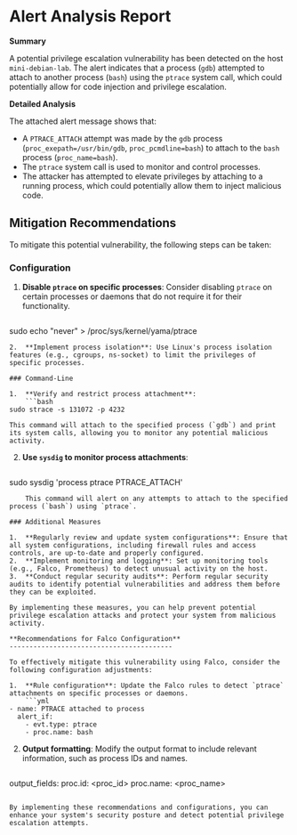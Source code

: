 **Alert Analysis Report**
==========================

**Summary**

A potential privilege escalation vulnerability has been detected on the host `mini-debian-lab`. The alert indicates that a process (`gdb`) attempted to attach to another process (`bash`) using the `ptrace` system call, which could potentially allow for code injection and privilege escalation.

**Detailed Analysis**

The attached alert message shows that:

*   A `PTRACE_ATTACH` attempt was made by the `gdb` process (`proc_exepath=/usr/bin/gdb`, `proc_pcmdline=bash`) to attach to the `bash` process (`proc_name=bash`).
*   The `ptrace` system call is used to monitor and control processes.
*   The attacker has attempted to elevate privileges by attaching to a running process, which could potentially allow them to inject malicious code.

**Mitigation Recommendations**
-----------------------------

To mitigate this potential vulnerability, the following steps can be taken:

### Configuration

1.  **Disable `ptrace` on specific processes**: Consider disabling `ptrace` on certain processes or daemons that do not require it for their functionality.
    ```bash
sudo echo "never" > /proc/sys/kernel/yama/ptrace
```
2.  **Implement process isolation**: Use Linux's process isolation features (e.g., cgroups, ns-socket) to limit the privileges of specific processes.

### Command-Line

1.  **Verify and restrict process attachment**:
    ```bash
sudo strace -s 131072 -p 4232
```
    This command will attach to the specified process (`gdb`) and print its system calls, allowing you to monitor any potential malicious activity.

2.  **Use `sysdig` to monitor process attachments**:
    ```bash
sudo sysdig 'process <bash> ptrace PTRACE_ATTACH'
```
    This command will alert on any attempts to attach to the specified process (`bash`) using `ptrace`.

### Additional Measures

1.  **Regularly review and update system configurations**: Ensure that all system configurations, including firewall rules and access controls, are up-to-date and properly configured.
2.  **Implement monitoring and logging**: Set up monitoring tools (e.g., Falco, Prometheus) to detect unusual activity on the host.
3.  **Conduct regular security audits**: Perform regular security audits to identify potential vulnerabilities and address them before they can be exploited.

By implementing these measures, you can help prevent potential privilege escalation attacks and protect your system from malicious activity.

**Recommendations for Falco Configuration**
-----------------------------------------

To effectively mitigate this vulnerability using Falco, consider the following configuration adjustments:

1.  **Rule configuration**: Update the Falco rules to detect `ptrace` attachments on specific processes or daemons.
    ```yml
- name: PTRACE attached to process
  alert_if:
    - evt.type: ptrace
    - proc.name: bash
```
2.  **Output formatting**: Modify the output format to include relevant information, such as process IDs and names.
    ```yml
output_fields:
  proc.id: <proc_id>
  proc.name: <proc_name>
```

By implementing these recommendations and configurations, you can enhance your system's security posture and detect potential privilege escalation attempts.